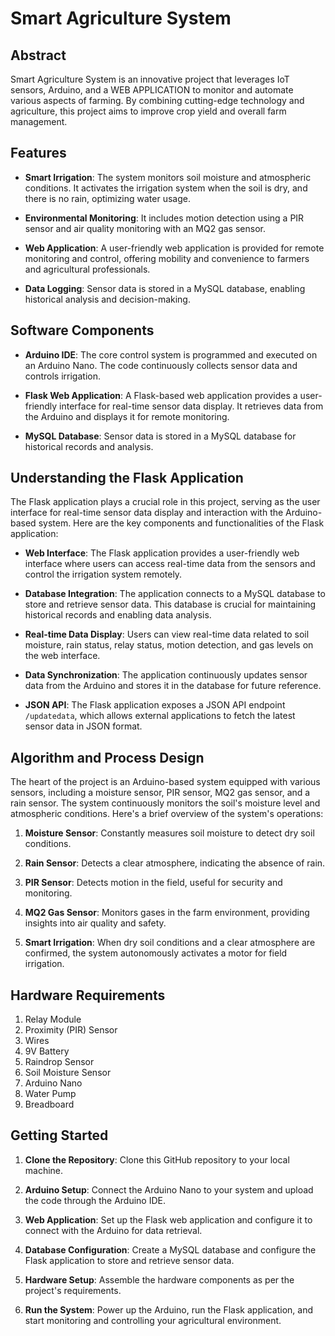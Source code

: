 # Smart Agriculture System

## Abstract

Smart Agriculture System is an innovative project that leverages IoT sensors, Arduino, and a WEB APPLICATION to monitor and automate various aspects of farming. By combining cutting-edge technology and agriculture, this project aims to improve crop yield and overall farm management.

## Features

- **Smart Irrigation**: The system monitors soil moisture and atmospheric conditions. It activates the irrigation system when the soil is dry, and there is no rain, optimizing water usage.

- **Environmental Monitoring**: It includes motion detection using a PIR sensor and air quality monitoring with an MQ2 gas sensor.

- **Web Application**: A user-friendly web application is provided for remote monitoring and control, offering mobility and convenience to farmers and agricultural professionals.

- **Data Logging**: Sensor data is stored in a MySQL database, enabling historical analysis and decision-making.
  

## Software Components

- **Arduino IDE**: The core control system is programmed and executed on an Arduino Nano. The code continuously collects sensor data and controls irrigation.

- **Flask Web Application**: A Flask-based web application provides a user-friendly interface for real-time sensor data display. It retrieves data from the Arduino and displays it for remote monitoring.

- **MySQL Database**: Sensor data is stored in a MySQL database for historical records and analysis.
  
## Understanding the Flask Application

The Flask application plays a crucial role in this project, serving as the user interface for real-time sensor data display and interaction with the Arduino-based system. Here are the key components and functionalities of the Flask application:

- **Web Interface**: The Flask application provides a user-friendly web interface where users can access real-time data from the sensors and control the irrigation system remotely.

- **Database Integration**: The application connects to a MySQL database to store and retrieve sensor data. This database is crucial for maintaining historical records and enabling data analysis.

- **Real-time Data Display**: Users can view real-time data related to soil moisture, rain status, relay status, motion detection, and gas levels on the web interface.

- **Data Synchronization**: The application continuously updates sensor data from the Arduino and stores it in the database for future reference.

- **JSON API**: The Flask application exposes a JSON API endpoint `/updatedata`, which allows external applications to fetch the latest sensor data in JSON format.


## Algorithm and Process Design

The heart of the project is an Arduino-based system equipped with various sensors, including a moisture sensor, PIR sensor, MQ2 gas sensor, and a rain sensor. The system continuously monitors the soil's moisture level and atmospheric conditions. Here's a brief overview of the system's operations:

1. **Moisture Sensor**: Constantly measures soil moisture to detect dry soil conditions.

2. **Rain Sensor**: Detects a clear atmosphere, indicating the absence of rain.

3. **PIR Sensor**: Detects motion in the field, useful for security and monitoring.

4. **MQ2 Gas Sensor**: Monitors gases in the farm environment, providing insights into air quality and safety.

5. **Smart Irrigation**: When dry soil conditions and a clear atmosphere are confirmed, the system autonomously activates a motor for field irrigation.

## Hardware Requirements

1. Relay Module
2. Proximity (PIR) Sensor
3. Wires
4. 9V Battery
5. Raindrop Sensor
6. Soil Moisture Sensor
7. Arduino Nano
8. Water Pump
9. Breadboard


## Getting Started

1. **Clone the Repository**: Clone this GitHub repository to your local machine.

2. **Arduino Setup**: Connect the Arduino Nano to your system and upload the code through the Arduino IDE.

3. **Web Application**: Set up the Flask web application and configure it to connect with the Arduino for data retrieval.

4. **Database Configuration**: Create a MySQL database and configure the Flask application to store and retrieve sensor data.

5. **Hardware Setup**: Assemble the hardware components as per the project's requirements.

6. **Run the System**: Power up the Arduino, run the Flask application, and start monitoring and controlling your agricultural environment.


